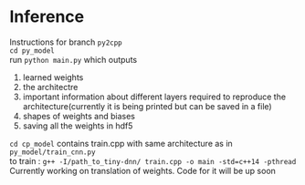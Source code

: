 # Inference
Instructions for branch ```py2cpp```   
```cd py_model```   
run ```python main.py``` which outputs   
1. learned weights
2. the architectre
3. important information about different layers required to reproduce the architecture(currently it is being printed but can be saved in a file)
4. shapes of weights and biases
5. saving all the weights in hdf5

```cd cp_model```
contains train.cpp with same architecture as in ```py_model/train_cnn.py```   
to train : ```g++ -I/path_to_tiny-dnn/ train.cpp -o main -std=c++14 -pthread```   
Currently working on translation of weights. Code for it will be up soon